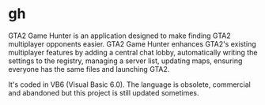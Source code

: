 # gh
GTA2 Game Hunter is an application designed to make finding GTA2 multiplayer opponents easier. GTA2 Game Hunter enhances GTA2's existing multiplayer features by adding a central chat lobby, automatically writing the settings to the registry, managing a server list, updating maps, ensuring everyone has the same files and launching GTA2.

It's coded in VB6 (Visual Basic 6.0).  The language is obsolete, commercial and abandoned but this project is still updated sometimes.
